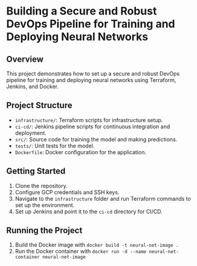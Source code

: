# Building a Secure and Robust DevOps Pipeline for Training and Deploying Neural Networks

## Overview
This project demonstrates how to set up a secure and robust DevOps pipeline for training and deploying neural networks using Terraform, Jenkins, and Docker.

## Project Structure
- `infrastructure/`: Terraform scripts for infrastructure setup.
- `ci-cd/`: Jenkins pipeline scripts for continuous integration and deployment.
- `src/`: Source code for training the model and making predictions.
- `tests/`: Unit tests for the model.
- `Dockerfile`: Docker configuration for the application.

## Getting Started
1. Clone the repository.
2. Configure GCP credentials and SSH keys.
3. Navigate to the `infrastructure` folder and run Terraform commands to set up the environment.
4. Set up Jenkins and point it to the `ci-cd` directory for CI/CD.

## Running the Project
1. Build the Docker image with `docker build -t neural-net-image .`
2. Run the Docker container with `docker run -d --name neural-net-container neural-net-image`
